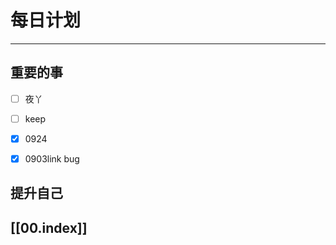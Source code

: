 
# 每日计划
---
## 重要的事

- [ ]    夜丫
- [ ]   keep
- [x]  0924
- [x] 0903link bug



## 提升自己

  



## [[00.index]]










